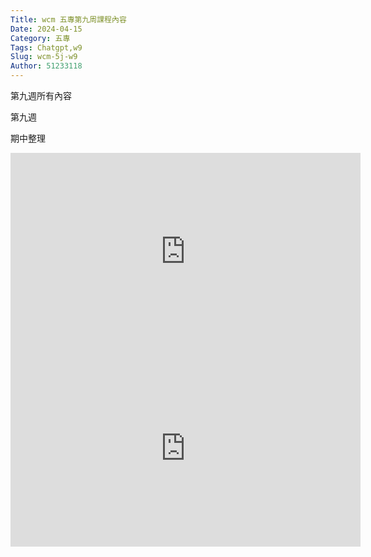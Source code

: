 ```yaml
---
Title: wcm 五專第九周課程內容
Date: 2024-04-15 
Category: 五專
Tags: Chatgpt,w9
Slug: wcm-5j-w9
Author: 51233118
---
```


第九週所有內容

<!-- PELICAN_END_SUMMARY -->

第九週

期中整理

<iframe width="560" height="315" src="https://www.youtube.com/embed/ndxVz3gaVvs?si=_SzmwicQXrvQAEOv" title="YouTube video player" frameborder="0" allow="accelerometer; autoplay; clipboard-write; encrypted-media; gyroscope; picture-in-picture; web-share" referrerpolicy="strict-origin-when-cross-origin" allowfullscreen></iframe>

<iframe width="560" height="315" src="https://www.youtube.com/embed/CBJ6mhGZEo0?si=kvuRMBOt1kQZ4poJ" title="YouTube video player" frameborder="0" allow="accelerometer; autoplay; clipboard-write; encrypted-media; gyroscope; picture-in-picture; web-share" referrerpolicy="strict-origin-when-cross-origin" allowfullscreen></iframe>